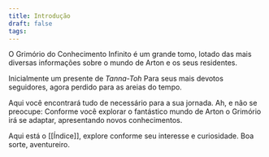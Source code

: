 ```yaml
---
title: Introdução
draft: false
tags:
---
```


O Grimório do Conhecimento Infinito é um grande tomo, lotado das mais diversas informações sobre o mundo de Arton e os seus residentes.

Inicialmente um presente de *Tanna-Toh* Para seus mais devotos seguidores, agora perdido para as areias do tempo.

Aqui você encontrará tudo de necessário para a sua jornada. Ah, e não se preocupe: Conforme você explorar o fantástico mundo de Arton o Grimório irá se adaptar, apresentando novos conhecimentos.

Aqui está o [[Índice]], explore conforme seu interesse e curiosidade. Boa sorte, aventureiro.